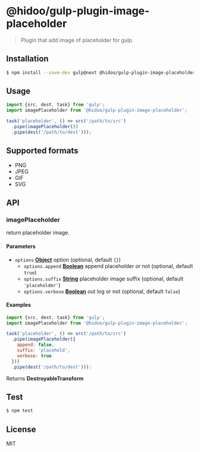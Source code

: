 # @hidoo/gulp-plugin-image-placeholder

> Plugin that add image of placeholder for gulp.

## Installation

```sh
$ npm install --save-dev gulp@next @hidoo/gulp-plugin-image-placeholder
```

## Usage

```js
import {src, dest, task} from 'gulp';
import imagePlaceholder from '@hidoo/gulp-plugin-image-placeholder';

task('placeholder', () => src('/path/to/src')
  .pipe(imagePlaceholder())
  .pipe(dest('/path/to/dest')));
```

## Supported formats

-   PNG
-   JPEG
-   GIF
-   SVG

## API

<!-- Generated by documentation.js. Update this documentation by updating the source code. -->

### imagePlaceholder

return placeholder image.

#### Parameters

-   `options` **[Object](https://developer.mozilla.org/docs/Web/JavaScript/Reference/Global_Objects/Object)** option (optional, default `{}`)
    -   `options.append` **[Boolean](https://developer.mozilla.org/docs/Web/JavaScript/Reference/Global_Objects/Boolean)** append placeholder or not (optional, default `true`)
    -   `options.suffix` **[String](https://developer.mozilla.org/docs/Web/JavaScript/Reference/Global_Objects/String)** placeholder image suffix (optional, default `'placeholder'`)
    -   `options.verbose` **[Boolean](https://developer.mozilla.org/docs/Web/JavaScript/Reference/Global_Objects/Boolean)** out log or not (optional, default `false`)

#### Examples

```javascript
import {src, dest, task} from 'gulp';
import imagePlaceholder from '@hidoo/gulp-plugin-image-placeholder';

task('placeholder', () => src('/path/to/src')
  .pipe(imagePlaceholder({
    append: false,
    suffix: 'placehold',
    verbose: true
  }))
  .pipe(dest('/path/to/dest'))):
```

Returns **DestroyableTransform** 

## Test

```sh
$ npm test
```

## License

MIT
